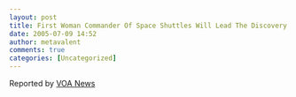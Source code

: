 ```yaml
---
layout: post
title: First Woman Commander Of Space Shuttles Will Lead The Discovery Crew
date: 2005-07-09 14:52
author: metavalent
comments: true
categories: [Uncategorized]
---
```

Reported by <a href="http://www.voanews.com/english/2005-07-08-voa19.cfm">VOA News</a>
